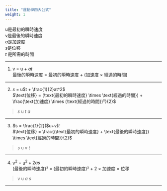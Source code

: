 ```yaml
---  
title: "運動學四大公式"
weight: 1
---
```

u是最初的瞬時速度  
v是最後的瞬時速度  
$a$是加速度  
$s$是位移  
$t$ 是所需的時間  
***  
1.  v = u + $at$  
最後的瞬時速度 = 最初的瞬時速度 + (加速度 × 經過的時間)  
***  
2.  $s$ = u$t + \frac{1}{2}at^2$  
$\text{位移} = (\text{最初的瞬時速度} \times \text{經過的時間}) + \frac{\text{加速度} \times (\text{經過的時間})²}{2}$  
>$s$ u $t$ $a$  
***  
3.  $s = \frac{1}{2}($u+v$)t$  
$\text{位移} = \frac{(\text{最初的瞬時速度} + \text{最後的瞬時速度}) \times \text{經過的時間}}{2}$  
>$s$ u v $t$   
***  
4. v$^2$ = u$^2 + 2as$  
(最後的瞬時速度)² = (最初的瞬時速度)² + 2 × 加速度 × 位移  
>v u $a$ $s$  
***  
  
  
